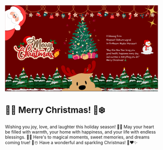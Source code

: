 ![hidden_in_image.png](assets/image/hidden_in_image.png)

# 🎄✨ Merry Christmas! 🎅❄️

Wishing you joy, love, and laughter this holiday season! 🥰🎉
May your heart be filled with warmth, your home with happiness, and your life with endless blessings. 🌟🎁
Here's to magical moments, sweet memories, and dreams coming true! 🎈☃️
Have a wonderful and sparkling Christmas! 🎄❤️✨






